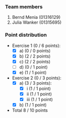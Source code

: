 ### Team members
1. Bernd Menia  (01316129)
2. Julia Wanker (01315695) 

### Point distribution
- Exercise 1 (0 / 6 points):
  - [x] a) (0 / 0 points)
  - [x] b) (2 / 2 points)
  - [x] c) (2 / 2 points)
  - [ ] d) (0 / 1 point)
  - [x] e) (1 / 1 point)
  
- Exercise 2 (0 / 3 points):
  - [x] a)    (3 / 3 points):
    - [x] i   (1 / 1 point)
    - [x] ii  (1 / 1 point)
    - [x] iii (1 / 1 point)
    
  - [x] b) (1 / 1 point)
 
- Total 8 / 10 points
